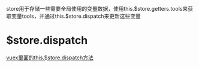 store用于存储一些需要全局使用的变量数据，使用this.\$store.getters.tools来获取变量tools，并通过this.\$store.dispatch来更新这些变量

# $store.dispatch

[vuex里面的this.$store.dispatch方法](https://blog.csdn.net/lemonC77/article/details/95077691)